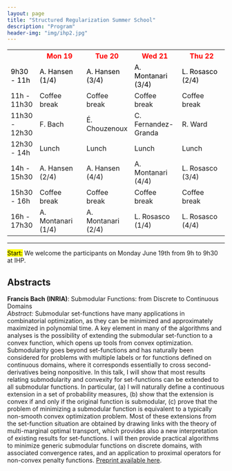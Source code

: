 ```yaml
---
layout: page
title: "Structured Regularization Summer School"
description: "Program"
header-img: "img/ihp2.jpg"
---
```


<table style="align:center">
  <tr style="color:red">
    <th style="width:12%"></th>
    <th style="width:22%">Mon 19</th>
    <th style="width:22%">Tue 20</th>
    <th style="width:22%">Wed 21</th>
    <th style="width:22%">Thu 22</th>
  </tr>
  <tr style="color:black">
    <td>9h30 - 11h</td>
    <td>A. Hansen (1/4)</td>
    <td>A. Hansen (3/4)</td>
    <td>A. Montanari (3/4)</td>
    <td>L. Rosasco (2/4)</td>
  </tr>
  <tr color="black">
    <td>11h - 11h30 </td>
    <td>Coffee break</td>
    <td>Coffee break</td>
    <td>Coffee break</td>
    <td>Coffee break</td>
  </tr>
    <tr color="black">
    <td>11h30 - 12h30</td>
    <td>F. Bach</td>
    <td>É. Chouzenoux</td>
    <td>C. Fernandez-Granda</td>
    <td>R. Ward</td>
  </tr>
    <tr color="black">
    <td>12h30 - 14h</td>
    <td>Lunch</td>
    <td>Lunch</td>
    <td>Lunch</td>
    <td>Lunch</td>
  </tr>
    <tr color="black">
    <td>14h - 15h30</td>
    <td>A. Hansen (2/4)</td>
    <td>A. Hansen (4/4)</td>
    <td>A. Montanari (4/4)</td>
    <td>L. Rosasco (3/4)</td>
  </tr>
    <tr color="black">
    <td>15h30 - 16h</td>
    <td>Coffee break</td>
    <td>Coffee break</td>
    <td>Coffee break</td>
    <td>Coffee break</td>
  </tr>
    <tr color="black">
    <td>16h - 17h30</td>
    <td>A. Montanari (1/4)</td>
    <td>A. Montanari (2/4)</td>
    <td>L. Rosasco (1/4)</td>
    <td>L. Rosasco (4/4)</td>
  </tr>
  </table>


___
<mark>Start:</mark> We welcome the participants on Monday June 19th from 9h to 9h30 at IHP.

Abstracts
-------


**Francis Bach (INRIA)**: Submodular Functions: from Discrete to Continuous Domains <br/>
_Abstract:_ Submodular set-functions have many applications in combinatorial optimization, as they can be minimized and approximately maximized in polynomial time. A key element in many of the algorithms and analyses is the possibility of extending the submodular set-function to a convex function, which opens up tools from convex optimization. Submodularity goes beyond set-functions and has naturally been considered for problems with multiple labels or for functions defined on continuous domains, where it corresponds essentially to cross second-derivatives being nonpositive. In this talk, I will show that most results relating submodularity and convexity for set-functions can be extended to all submodular functions. In particular, (a) I will naturally define a continuous extension in a set of probability measures, (b) show that the extension is convex if and only if the original function is submodular, (c) prove that the problem of minimizing a submodular function is equivalent to a typically non-smooth convex optimization problem. Most of these extensions from the set-function situation are obtained by drawing links with the theory of multi-marginal optimal transport, which provides also a new interpretation of existing results for set-functions. I will then provide practical algorithms to minimize generic submodular functions on discrete domains, with associated convergence rates, and an application to proximal operators for non-convex penalty functions. [Preprint available here](https://hal.archives-ouvertes.fr/hal-01222319v2/document).
